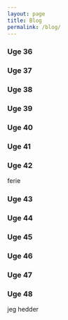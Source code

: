 ```yaml
---
layout: page
title: Blog
permalink: /blog/
---
```


### Uge 36
### Uge 37
### Uge 38
### Uge 39
### Uge 40
### Uge 41
### Uge 42
ferie
### Uge 43
### Uge 44
### Uge 45
### Uge 46
### Uge 47
### Uge 48
jeg hedder